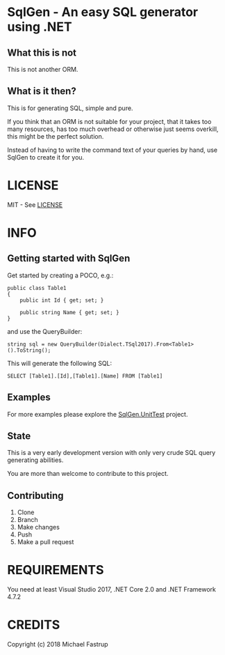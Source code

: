# SqlGen - An easy SQL generator using .NET

## What this is not
This is not another ORM.

## What is it then?
This is for generating SQL, simple and pure.

If you think that an ORM is not suitable for your project, that it takes too many resources, has too much overhead or otherwise just seems overkill, this might be the perfect solution.

Instead of having to write the command text of your queries by hand, use SqlGen to create it for you.

# LICENSE
MIT - See [LICENSE](https://github.com/mfas2410/SqlGenerator/blob/master/LICENSE)

# INFO
## Getting started with SqlGen
Get started by creating a POCO, e.g.:

```
public class Table1
{
    public int Id { get; set; }

    public string Name { get; set; }
}
```

and use the QueryBuilder:

```
string sql = new QueryBuilder(Dialect.TSql2017).From<Table1>().ToString();
```

This will generate the following SQL:

```
SELECT [Table1].[Id],[Table1].[Name] FROM [Table1]
```

## Examples
For more examples please explore the [SqlGen.UnitTest](https://github.com/mfas2410/SqlGenerator/tree/master/src/SqlGen.UnitTest) project.

## State
This is a very early development version with only very crude SQL query generating abilities.

You are more than welcome to contribute to this project.

## Contributing
1. Clone
2. Branch
3. Make changes
4. Push
5. Make a pull request

# REQUIREMENTS
You need at least Visual Studio 2017, .NET Core 2.0 and .NET Framework 4.7.2

# CREDITS
Copyright (c) 2018 Michael Fastrup
